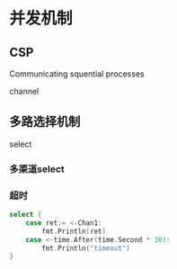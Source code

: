 # 并发机制

## CSP

Communicating squential processes

channel

## 多路选择机制

select

### 多渠道select

### 超时

```go
select {
    case ret:= <-Chan1:
        fmt.Println(ret)
    case <-time.After(time.Second * 30):
        fmt.Println("timeout")
}
```

 